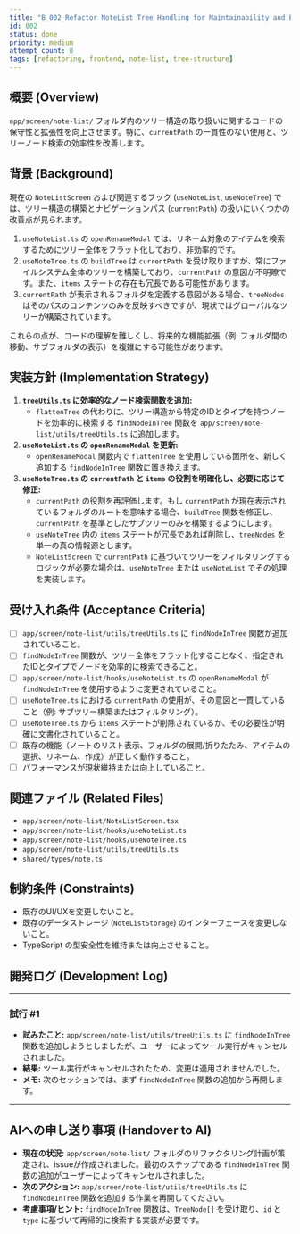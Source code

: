 ```yaml
---
title: "B_002_Refactor NoteList Tree Handling for Maintainability and Extensibility"
id: 002
status: done
priority: medium
attempt_count: 0
tags: [refactoring, frontend, note-list, tree-structure]
---
```


## 概要 (Overview)

`app/screen/note-list/` フォルダ内のツリー構造の取り扱いに関するコードの保守性と拡張性を向上させます。特に、`currentPath` の一貫性のない使用と、ツリーノード検索の効率性を改善します。

## 背景 (Background)

現在の `NoteListScreen` および関連するフック (`useNoteList`, `useNoteTree`) では、ツリー構造の構築とナビゲーションパス (`currentPath`) の扱いにいくつかの改善点が見られます。

1.  `useNoteList.ts` の `openRenameModal` では、リネーム対象のアイテムを検索するためにツリー全体をフラット化しており、非効率的です。
2.  `useNoteTree.ts` の `buildTree` は `currentPath` を受け取りますが、常にファイルシステム全体のツリーを構築しており、`currentPath` の意図が不明瞭です。また、`items` ステートの存在も冗長である可能性があります。
3.  `currentPath` が表示されるフォルダを定義する意図がある場合、`treeNodes` はそのパスのコンテンツのみを反映すべきですが、現状ではグローバルなツリーが構築されています。

これらの点が、コードの理解を難しくし、将来的な機能拡張（例: フォルダ間の移動、サブフォルダの表示）を複雑にする可能性があります。

## 実装方針 (Implementation Strategy)

1.  **`treeUtils.ts` に効率的なノード検索関数を追加:**
    *   `flattenTree` の代わりに、ツリー構造から特定のIDとタイプを持つノードを効率的に検索する `findNodeInTree` 関数を `app/screen/note-list/utils/treeUtils.ts` に追加します。
2.  **`useNoteList.ts` の `openRenameModal` を更新:**
    *   `openRenameModal` 関数内で `flattenTree` を使用している箇所を、新しく追加する `findNodeInTree` 関数に置き換えます。
3.  **`useNoteTree.ts` の `currentPath` と `items` の役割を明確化し、必要に応じて修正:**
    *   `currentPath` の役割を再評価します。もし `currentPath` が現在表示されているフォルダのルートを意味する場合、`buildTree` 関数を修正し、`currentPath` を基準としたサブツリーのみを構築するようにします。
    *   `useNoteTree` 内の `items` ステートが冗長であれば削除し、`treeNodes` を単一の真の情報源とします。
    *   `NoteListScreen` で `currentPath` に基づいてツリーをフィルタリングするロジックが必要な場合は、`useNoteTree` または `useNoteList` でその処理を実装します。

## 受け入れ条件 (Acceptance Criteria)

- [ ] `app/screen/note-list/utils/treeUtils.ts` に `findNodeInTree` 関数が追加されていること。
- [ ] `findNodeInTree` 関数が、ツリー全体をフラット化することなく、指定されたIDとタイプでノードを効率的に検索できること。
- [ ] `app/screen/note-list/hooks/useNoteList.ts` の `openRenameModal` が `findNodeInTree` を使用するように変更されていること。
- [ ] `useNoteTree.ts` における `currentPath` の使用が、その意図と一貫していること（例: サブツリー構築またはフィルタリング）。
- [ ] `useNoteTree.ts` から `items` ステートが削除されているか、その必要性が明確に文書化されていること。
- [ ] 既存の機能（ノートのリスト表示、フォルダの展開/折りたたみ、アイテムの選択、リネーム、作成）が正しく動作すること。
- [ ] パフォーマンスが現状維持または向上していること。

## 関連ファイル (Related Files)

- `app/screen/note-list/NoteListScreen.tsx`
- `app/screen/note-list/hooks/useNoteList.ts`
- `app/screen/note-list/hooks/useNoteTree.ts`
- `app/screen/note-list/utils/treeUtils.ts`
- `shared/types/note.ts`

## 制約条件 (Constraints)

- 既存のUI/UXを変更しないこと。
- 既存のデータストレージ (`NoteListStorage`) のインターフェースを変更しないこと。
- TypeScript の型安全性を維持または向上させること。

## 開発ログ (Development Log)

---
### 試行 #1

- **試みたこと:** `app/screen/note-list/utils/treeUtils.ts` に `findNodeInTree` 関数を追加しようとしましたが、ユーザーによってツール実行がキャンセルされました。
- **結果:** ツール実行がキャンセルされたため、変更は適用されませんでした。
- **メモ:** 次のセッションでは、まず `findNodeInTree` 関数の追加から再開します。

---

## AIへの申し送り事項 (Handover to AI)

- **現在の状況:** `app/screen/note-list/` フォルダのリファクタリング計画が策定され、issueが作成されました。最初のステップである `findNodeInTree` 関数の追加がユーザーによってキャンセルされました。
- **次のアクション:** `app/screen/note-list/utils/treeUtils.ts` に `findNodeInTree` 関数を追加する作業を再開してください。
- **考慮事項/ヒント:** `findNodeInTree` 関数は、`TreeNode[]` を受け取り、`id` と `type` に基づいて再帰的に検索する実装が必要です。
